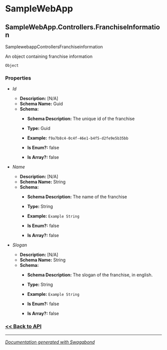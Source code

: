 
# SampleWebApp

## SampleWebApp.Controllers.FranchiseInformation

SamplewebappControllersFranchiseinformation

An object containing franchise information


`Object`

### Properties


* *Id*
    * **Description:** [N/A]
    * **Schema Name:** Guid
    * **Schema:** 
        * **Schema Description:** The unique id of the franchise
 
        * **Type:** Guid
        * **Example:** `f9a7b8c4-0c4f-46e1-b4f5-d2fe9e5b35bb`
        * **Is Enum?:** false
        * **Is Array?:** false
    

* *Name*
    * **Description:** [N/A]
    * **Schema Name:** String
    * **Schema:** 
        * **Schema Description:** The name of the franchise
 
        * **Type:** String
        * **Example:** `Example String`
        * **Is Enum?:** false
        * **Is Array?:** false
    

* *Slogan*
    * **Description:** [N/A]
    * **Schema Name:** String
    * **Schema:** 
        * **Schema Description:** The slogan of the franchise, in english.
 
        * **Type:** String
        * **Example:** `Example String`
        * **Is Enum?:** false
        * **Is Array?:** false
    




### [<< Back to API](../SampleWebApp.Readme.md)

*** 

*[Documentation generated with Swagabond](https://github.com/jordanbleu/swagabond)*

